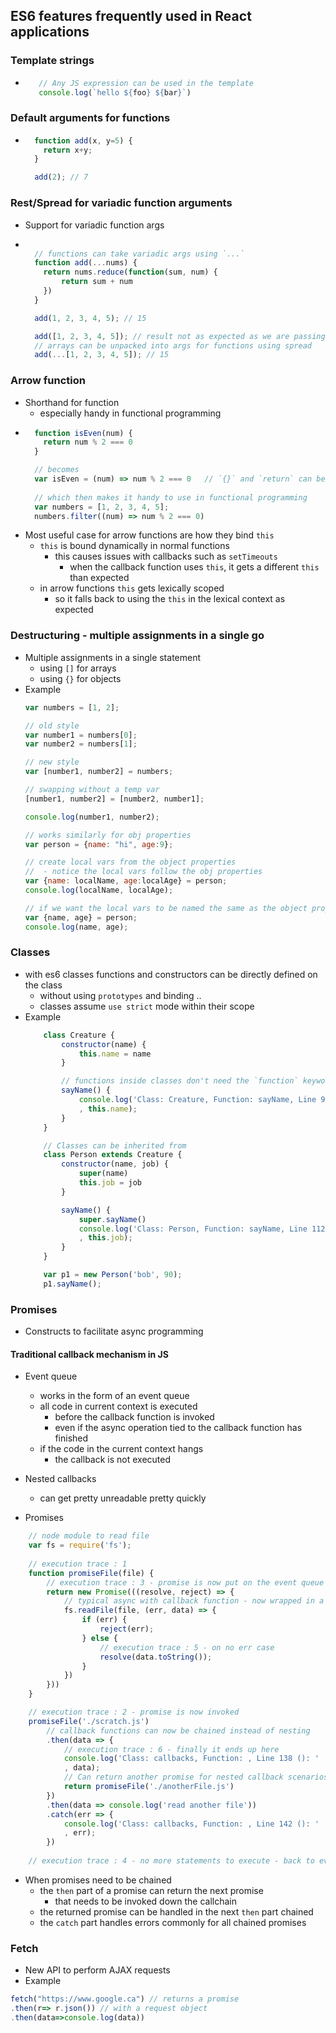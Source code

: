 
## ES6 features frequently used in React applications
### Template strings
* ```javascript
     // Any JS expression can be used in the template    
     console.log(`hello ${foo} ${bar}`)
  ```

### Default arguments for functions
* ```javascript
    function add(x, y=5) {
      return x+y;
    }
  
    add(2); // 7
  ```

### Rest/Spread for variadic function arguments
* Support for variadic function args
* ```javascript

    // functions can take variadic args using `...`
    function add(...nums) {
      return nums.reduce(function(sum, num) {
          return sum + num
      })
    }
  
    add(1, 2, 3, 4, 5); // 15
  
    add([1, 2, 3, 4, 5]); // result not as expected as we are passing in an arry
    // arrays can be unpacked into args for functions using spread
    add(...[1, 2, 3, 4, 5]); // 15
  ```

### Arrow function
* Shorthand for function
    - especially handy in functional programming
* ```javascript
    function isEven(num) {
      return num % 2 === 0
    }
  
    // becomes
    var isEven = (num) => num % 2 === 0   // `{}` and `return` can be omitted for single statement functions
    
    // which then makes it handy to use in functional programming
    var numbers = [1, 2, 3, 4, 5];
    numbers.filter((num) => num % 2 === 0)
  ```
* Most useful case for arrow functions are how they bind `this`
    - `this` is bound dynamically in normal functions
        - this causes issues with callbacks such as `setTimeouts`
            - when the callback function uses `this`, it gets a different `this` than expected
    - in arrow functions `this` gets lexically scoped
        - so it falls back to using the `this` in the lexical context as expected 

### Destructuring - multiple assignments in a single go
* Multiple assignments in a single statement 
    - using `[]` for arrays
    - using `{}` for objects
* Example
    ```javascript
    var numbers = [1, 2];

    // old style
    var number1 = numbers[0];
    var number2 = numbers[1];

    // new style
    var [number1, number2] = numbers;

    // swapping without a temp var
    [number1, number2] = [number2, number1];

    console.log(number1, number2);
  
    // works similarly for obj properties
    var person = {name: "hi", age:9};

    // create local vars from the object properties
    //  - notice the local vars follow the obj properties
    var {name: localName, age:localAge} = person;
    console.log(localName, localAge);

    // if we want the local vars to be named the same as the object properties
    var {name, age} = person;
    console.log(name, age);
    ```

### Classes
* with es6 classes functions and constructors can be directly defined on the class
    - without using `prototypes` and binding ..
    - classes assume `use strict` mode within their scope
* Example
    ```javascript
        class Creature {
            constructor(name) {
                this.name = name
            }
    
            // functions inside classes don't need the `function` keyword or the `=>` syntax
            sayName() {
                console.log('Class: Creature, Function: sayName, Line 98 (): '
                , this.name);
            }
        }
    
        // Classes can be inherited from
        class Person extends Creature {
            constructor(name, job) {
                super(name)
                this.job = job
            }
    
            sayName() {
                super.sayName()
                console.log('Class: Person, Function: sayName, Line 112 (): '
                , this.job);
            }
        }
    
        var p1 = new Person('bob', 90);
        p1.sayName();
    ```

### Promises
* Constructs to facilitate async programming

#### Traditional callback mechanism in JS
* Event queue
    - works in the form of an event queue
    - all code in current context is executed
        - before the callback function is invoked
        - even if the async operation tied to the callback function has finished
    - if the code in the current context hangs 
        - the callback is not executed
* Nested callbacks
    - can get pretty unreadable pretty quickly

* Promises
```javascript
    // node module to read file
    var fs = require('fs');
    
    // execution trace : 1
    function promiseFile(file) {
        // execution trace : 3 - promise is now put on the event queue and rest of any remaining statements executed
        return new Promise(((resolve, reject) => {
            // typical async with callback function - now wrapped in a promise
            fs.readFile(file, (err, data) => {
                if (err) {
                    reject(err);
                } else {
                    // execution trace : 5 - on no err case
                    resolve(data.toString());
                }
            })
        }))
    }

    // execution trace : 2 - promise is now invoked
    promiseFile('./scratch.js')
        // callback functions can now be chained instead of nesting
        .then(data => {
            // execution trace : 6 - finally it ends up here
            console.log('Class: callbacks, Function: , Line 138 (): '
            , data);
            // Can return another promise for nested callback scenarios
            return promiseFile('./anotherFile.js')
        })
        .then(data => console.log('read another file'))
        .catch(err => {
            console.log('Class: callbacks, Function: , Line 142 (): '
            , err);
        })
        
    // execution trace : 4 - no more statements to execute - back to event queue for the promise
```
* When promises need to be chained
    - the `then` part of a promise can return the next promise
        - that needs to be invoked down the callchain
    - the returned promise can be handled in the next `then` part chained 
    - the `catch` part handles errors commonly for all chained promises

### Fetch
* New API to perform AJAX requests
* Example
```javascript
fetch("https://www.google.ca") // returns a promise
.then(r=> r.json()) // with a request object
.then(data=>console.log(data))
```

